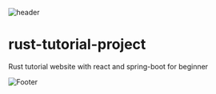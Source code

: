 ![header](https://capsule-render.vercel.app/api?type=wave&color=green&height=100&section=header&text=Rust%20Tutorial%20Web%20Application&fontSize=40)
# rust-tutorial-project
Rust tutorial website with react and spring-boot for beginner

![Footer](https://capsule-render.vercel.app/api?type=waving&color=green&height=200&section=footer)
